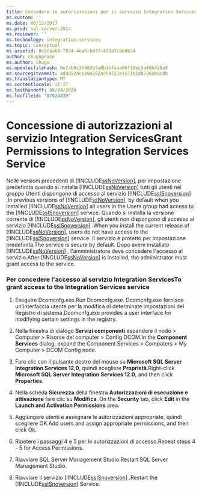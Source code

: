 ```yaml
---
title: Concedere le autorizzazioni per il servizio Integration Services | Microsoft Docs
ms.custom: ''
ms.date: 06/13/2017
ms.prod: sql-server-2014
ms.reviewer: ''
ms.technology: integration-services
ms.topic: conceptual
ms.assetid: 0c2caa68-7834-4ea0-bd77-4f3a7c86d634
author: chugugrace
ms.author: chugu
ms.openlocfilehash: 0e7ab0c2f482e5a0b1bfeaa06f38ec5a886420a8
ms.sourcegitcommit: ad4d92dce894592a259721a1571b1d8736abacdb
ms.translationtype: MT
ms.contentlocale: it-IT
ms.lasthandoff: 08/04/2020
ms.locfileid: "87624839"
---
```

# <a name="grant-permissions-to-integration-services-service"></a><span data-ttu-id="6c816-102">Concessione di autorizzazioni al servizio Integration Services</span><span class="sxs-lookup"><span data-stu-id="6c816-102">Grant Permissions to Integration Services Service</span></span>
  <span data-ttu-id="6c816-103">Nelle versioni precedenti di [!INCLUDE[ssNoVersion](../includes/ssnoversion-md.md)], per impostazione predefinita quando si installa [!INCLUDE[ssNoVersion](../includes/ssnoversion-md.md)] tutti gli utenti nel gruppo Utenti dispongono di accesso al servizio [!INCLUDE[ssISnoversion](../includes/ssisnoversion-md.md)] .</span><span class="sxs-lookup"><span data-stu-id="6c816-103">In previous versions of [!INCLUDE[ssNoVersion](../includes/ssnoversion-md.md)], by default when you installed [!INCLUDE[ssNoVersion](../includes/ssnoversion-md.md)] all users in the Users group had access to the [!INCLUDE[ssISnoversion](../includes/ssisnoversion-md.md)] service.</span></span> <span data-ttu-id="6c816-104">Quando si installa la versione corrente di [!INCLUDE[ssNoVersion](../includes/ssnoversion-md.md)], gli utenti non dispongono di accesso al servizio [!INCLUDE[ssISnoversion](../includes/ssisnoversion-md.md)] .</span><span class="sxs-lookup"><span data-stu-id="6c816-104">When you install the current release of [!INCLUDE[ssNoVersion](../includes/ssnoversion-md.md)], users do not have access to the [!INCLUDE[ssISnoversion](../includes/ssisnoversion-md.md)] service.</span></span> <span data-ttu-id="6c816-105">Il servizio è protetto per impostazione predefinita.</span><span class="sxs-lookup"><span data-stu-id="6c816-105">The service is secure by default.</span></span> <span data-ttu-id="6c816-106">Dopo avere installato [!INCLUDE[ssNoVersion](../includes/ssnoversion-md.md)] , l'amministratore deve concedere l'accesso al servizio.</span><span class="sxs-lookup"><span data-stu-id="6c816-106">After [!INCLUDE[ssNoVersion](../includes/ssnoversion-md.md)] is installed, the administrator must grant access to the service.</span></span>  
  
### <a name="to-grant-access-to-the-integration-services-service"></a><span data-ttu-id="6c816-107">Per concedere l'accesso al servizio Integration Services</span><span class="sxs-lookup"><span data-stu-id="6c816-107">To grant access to the Integration Services service</span></span>  
  
1.  <span data-ttu-id="6c816-108">Eseguire Dcomcnfg.exe.</span><span class="sxs-lookup"><span data-stu-id="6c816-108">Run Dcomcnfg.exe.</span></span> <span data-ttu-id="6c816-109">Dcomcnfg.exe fornisce un'interfaccia utente per la modifica di determinate impostazioni del Registro di sistema.</span><span class="sxs-lookup"><span data-stu-id="6c816-109">Dcomcnfg.exe provides a user interface for modifying certain settings in the registry.</span></span>  
  
2.  <span data-ttu-id="6c816-110">Nella finestra di dialogo **Servizi componenti** espandere il nodo > Computer > Risorse del computer > Config DCOM.</span><span class="sxs-lookup"><span data-stu-id="6c816-110">In the **Component Services** dialog, expand the Component Services > Computers > My Computer > DCOM Config node.</span></span>  
  
3.  <span data-ttu-id="6c816-111">Fare clic con il pulsante destro del mouse su **Microsoft SQL Server Integration Services 12,0**, quindi scegliere **Proprietà**.</span><span class="sxs-lookup"><span data-stu-id="6c816-111">Right-click **Microsoft SQL Server Integration Services 12.0**, and then click **Properties**.</span></span>  
  
4.  <span data-ttu-id="6c816-112">Nella scheda **Sicurezza** della finestra **Autorizzazioni di esecuzione e attivazione** fare clic su **Modifica** .</span><span class="sxs-lookup"><span data-stu-id="6c816-112">On the **Security** tab, click **Edit** in the **Launch and Activation Permissions** area.</span></span>  
  
5.  <span data-ttu-id="6c816-113">Aggiungere utenti e assegnare le autorizzazioni appropriate, quindi scegliere OK.</span><span class="sxs-lookup"><span data-stu-id="6c816-113">Add users and assign appropriate permissions, and then click Ok.</span></span>  
  
6.  <span data-ttu-id="6c816-114">Ripetere i passaggi 4 e 5 per le autorizzazioni di accesso.</span><span class="sxs-lookup"><span data-stu-id="6c816-114">Repeat steps 4 - 5 for Access Permissions.</span></span>  
  
7.  <span data-ttu-id="6c816-115">Riavviare SQL Server Management Studio.</span><span class="sxs-lookup"><span data-stu-id="6c816-115">Restart SQL Server Management Studio.</span></span>  
  
8.  <span data-ttu-id="6c816-116">Riavviare il servizio [!INCLUDE[ssISnoversion](../includes/ssisnoversion-md.md)] .</span><span class="sxs-lookup"><span data-stu-id="6c816-116">Restart the [!INCLUDE[ssISnoversion](../includes/ssisnoversion-md.md)] Service.</span></span>  
  
  
